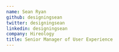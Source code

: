 ```yaml
---
name: Sean Ryan
github: designingsean
twitter: designingsean
linkedin: designingsean
company: Hireology
title: Senior Manager of User Experience
---
```

